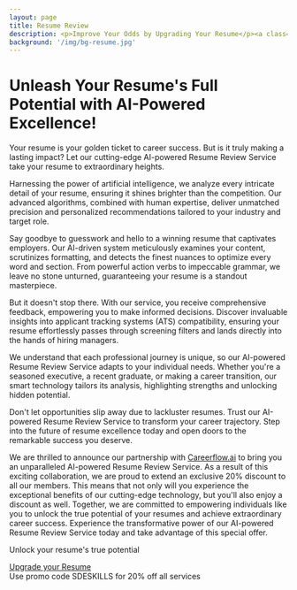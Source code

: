 ```yaml
---
layout: page
title: Resume Review
description: <p>Improve Your Odds by Upgrading Your Resume</p><a class="btn btn-primary mt-2" onclick="(()=>{fbq('track','ResumeReview')})()" href="https://www.careerflow.ai/resume-review?utm_campaign=SDESKILLS">Upgrade your Resume</a><br>Use promo code SDESKILLS for 20% off all services
background: '/img/bg-resume.jpg'
---
```


# Unleash Your Resume's Full Potential with AI-Powered Excellence!

Your resume is your golden ticket to career success. But is it truly making a lasting impact? Let our cutting-edge AI-powered Resume Review Service take your resume to extraordinary heights.

Harnessing the power of artificial intelligence, we analyze every intricate detail of your resume, ensuring it shines brighter than the competition. Our advanced algorithms, combined with human expertise, deliver unmatched precision and personalized recommendations tailored to your industry and target role.

Say goodbye to guesswork and hello to a winning resume that captivates employers. Our AI-driven system meticulously examines your content, scrutinizes formatting, and detects the finest nuances to optimize every word and section. From powerful action verbs to impeccable grammar, we leave no stone unturned, guaranteeing your resume is a standout masterpiece.

But it doesn't stop there. With our service, you receive comprehensive feedback, empowering you to make informed decisions. Discover invaluable insights into applicant tracking systems (ATS) compatibility, ensuring your resume effortlessly passes through screening filters and lands directly into the hands of hiring managers.

We understand that each professional journey is unique, so our AI-powered Resume Review Service adapts to your individual needs. Whether you're a seasoned executive, a recent graduate, or making a career transition, our smart technology tailors its analysis, highlighting strengths and unlocking hidden potential.

Don't let opportunities slip away due to lackluster resumes. Trust our AI-powered Resume Review Service to transform your career trajectory. Step into the future of resume excellence today and open doors to the remarkable success you deserve.

We are thrilled to announce our partnership with [Careerflow.ai](https://www.careerflow.ai) to bring you an unparalleled AI-powered Resume Review Service. As a result of this exciting collaboration, we are proud to extend an exclusive 20% discount to all our members. This means that not only will you experience the exceptional benefits of our cutting-edge technology, but you'll also enjoy a discount as well. Together, we are committed to empowering individuals like you to unlock the true potential of your resumes and achieve extraordinary career success. Experience the transformative power of our AI-powered Resume Review Service today and take advantage of this special offer.

Unlock your resume's true potential

<a class="btn btn-primary mt-2" onclick="(()=>{fbq('track','ResumeReview')})()" href="https://www.careerflow.ai/resume-review?utm_campaign=SDESKILLS">Upgrade your Resume</a><br>
Use promo code SDESKILLS for 20% off all services

